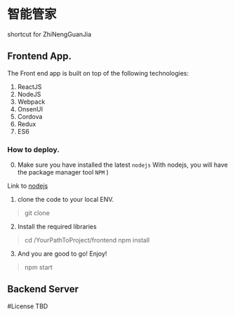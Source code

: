 # 智能管家
shortcut for ZhiNengGuanJia


## Frontend App.
The Front end app is built on top of the following technologies:
1. ReactJS
2. NodeJS
3. Webpack
4. OnsenUI
5. Cordova
6. Redux
7. ES6 

### How to deploy.
0. Make sure you have installed the latest `nodejs`
With nodejs, you will have the package manager tool `NPM` )

Link to [nodejs](https://nodejs.org/en/)


1. clone the code to your local ENV.
> git clone 

2. Install the required libraries
> cd /YourPathToProject/frontend
> npm install 

3. And you are good to go! Enjoy!
>  npm start


## Backend Server




#License
TBD
